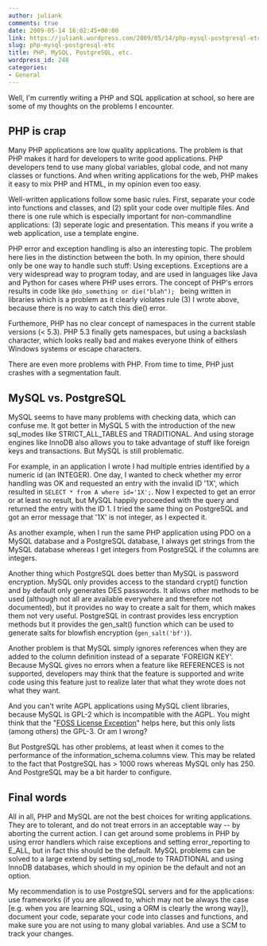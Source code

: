 ```yaml
---
author: juliank
comments: true
date: 2009-05-14 16:02:45+00:00
link: https://juliank.wordpress.com/2009/05/14/php-mysql-postgresql-etc/
slug: php-mysql-postgresql-etc
title: PHP, MySQL, PostgreSQL, etc.
wordpress_id: 248
categories:
- General
---
```


Well, I'm currently writing a PHP and SQL application at school, so here are some of my thoughts on the problems I encounter.


## PHP is crap


Many PHP applications are low quality applications. The problem is that PHP makes it hard for developers to write good applications. PHP developers tend to use many global variables, global code, and not many classes or functions. And when writing applications for the web, PHP makes it easy to mix PHP and HTML, in my opinion even too easy.

Well-written applications follow some basic rules. First, separate your code into functions and classes, and (2) split your code over multiple files. And there is one rule which is especially important for non-commandline applications: (3) seperate logic and presentation. This means if you write a web application, use a template engine.

PHP error and exception handling is also an interesting topic. The problem here lies in the distinction between the both. In my opinion, there should only be one way to handle such stuff: Using exceptions. Exceptions are a very widespread way to program today, and are used in languages like Java and Python for cases where PHP uses errors. The concept of PHP's errors results in code like `@do_something or die("blah"); ` being written in libraries which is a problem as it clearly violates rule (3) I wrote above, because there is no way to catch this die() error.

Furthemore, PHP has no clear concept of namespaces in the current stable versions (< 5.3). PHP 5.3 finally gets namespaces, but using a backslash character, which looks really bad and makes everyone think of eithers Windows systems or escape characters.

There are even more problems with PHP. From time to time, PHP just crashes with a segmentation fault.


## MySQL vs. PostgreSQL


MySQL seems to have many problems with checking data, which can confuse me. It got better in MySQL 5 with the introduction of the new sql_modes like STRICT_ALL_TABLES and TRADITIONAL. And using storage engines like InnoDB also allows you to take advantage of stuff like foreign keys and transactions. But MySQL is still problematic.

For example, in an application I wrote I had multiple entries identified by a numeric id (an INTEGER). One day, I wanted to check whether my error handling was OK and requested an entry with the invalid ID '1X', which resulted in `SELECT * from A where id='1X';`. Now I expected to get an error or at least no result, but MySQL happily proceeded with the query and returned the entry with the ID 1. I tried the same thing on PostgreSQL and got an error message that '1X' is not integer, as I expected it.

As another example, when I run the same PHP application using PDO on a MySQL database and a PostgreSQL database, I always get strings from the MySQL database whereas I get integers from PostgreSQL if the columns are integers.

Another thing which PostgreSQL does better than MySQL is password encryption. MySQL only provides access to the standard crypt() function and by default only generates DES passwords. It allows other methods to be used (although not all are available everywhere and therefore not documented), but it provides no way to create a salt for them, which makes them not very useful. PostgreSQL in contrast provides less encryption methods but it provides the gen_salt() function which can be used to generate salts for blowfish encryption (`gen_salt('bf')`).

Another problem is that MySQL simply ignores references when they are added to the column definition instead of a separate 'FOREIGN KEY'. Because MySQL gives no errors when a feature like REFERENCES is not supported, developers may think that the feature is supported and write code using this feature just to realize later that what they wrote does not what they want.

And you can't write AGPL applications using MySQL client libraries, because MySQL is GPL-2 which is incompatible with the AGPL. You might think that the "[FOSS License Exception](http://www.mysql.com/about/legal/licensing/foss-exception/)" helps here, but this only lists (among others) the GPL-3. Or am I wrong?

But PostgreSQL has other problems, at least when it comes to the performance of the information_schema.columns view. This may be related to the fact that PostgreSQL has > 1000 rows whereas MySQL only has 250. And PostgreSQL may be a bit harder to configure.


## Final words


All in all, PHP and MySQL are not the best choices for writing applications. They are to tolerant, and do not treat errors in an acceptable way -- by aborting the current action. I can get around some problems in PHP by using error handlers which raise exceptions and setting error_reporting to E_ALL, but in fact this should be the default. MySQL problems can be solved to a large extend by setting sql_mode to TRADTIONAL and using InnoDB databases, which should in my opinion be the default and not an option.

My recommendation is to use PostgreSQL servers and for the applications: use frameworks (if you are allowed to, which may not be always the case [e.g. when you are learning SQL, using a ORM is clearly the wrong way]), document your code, separate your code into classes and functions, and make sure you are not using to many global variables. And use a SCM to track your changes.
